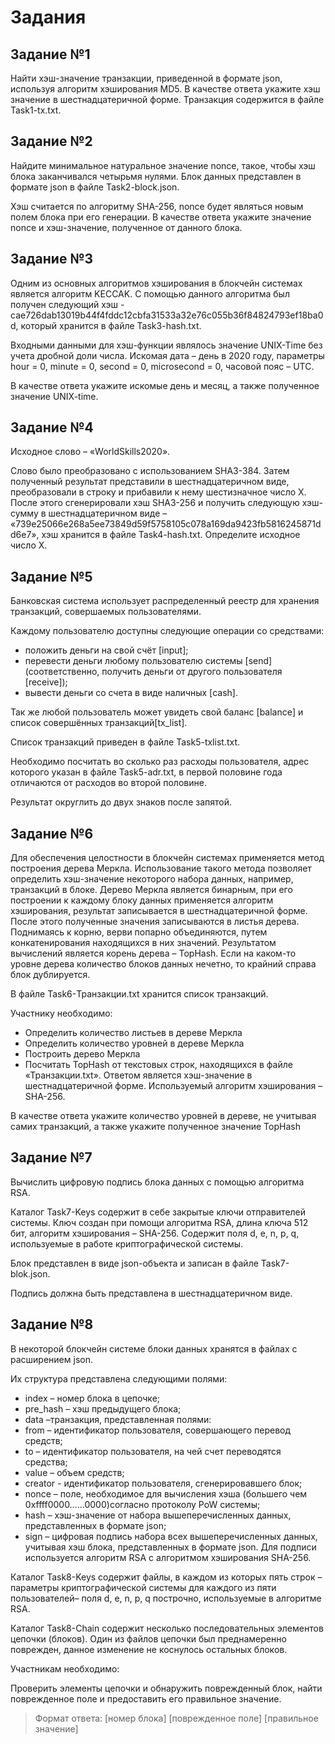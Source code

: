 # Задания

## Задание №1
Найти хэш-значение транзакции, приведенной в формате json, используя алгоритм хэширования MD5. В качестве ответа укажите хэш значение в шестнадцатеричной форме. Транзакция содержится в файле Task1-tx.txt.

## Задание №2
Найдите минимальное натуральное значение nonce, такое, чтобы хэш блока заканчивался четырьмя нулями. Блок данных представлен в формате json в файле Task2-block.json.

Хэш считается по алгоритму SHA-256, nonce будет являться новым полем блока при его генерации. В качестве ответа укажите значение nonce и хэш-значение, полученное от данного блока.

## Задание №3
Одним из основных алгоритмов хэширования в блокчейн системах является алгоритм KECCAK. С помощью данного алгоритма был получен следующий хэш - cae726dab13019b44f4fddc12cbfa31533a32e76c055b36f84824793ef18ba0d, который хранится в файле Task3-hash.txt.

Входными данными для хэш-функции являлось значение UNIX-Time без учета дробной доли числа. Искомая дата – день в 2020 году, параметры hour = 0, minute = 0, second = 0, microsecond = 0, часовой пояс – UTC.

В качестве ответа укажите искомые день и месяц, а также полученное значение UNIX-time.

## Задание №4
Исходное слово – «WorldSkills2020».

Слово было преобразовано с использованием SHA3-384. Затем полученный результат представили в шестнадцатеричном виде, преобразовали в строку и прибавили к нему шестизначное число X. После этого сгенерировали хэш SHA3-256 и получить следующую хэш-сумму в шестнадцатеричном виде – «739e25066e268a5ee73849d59f5758105c078a169da9423fb5816245871dd6e7», хэш хранится в файле Task4-hash.txt. Определите исходное число X.

## Задание №5
Банковская система использует распределенный реестр для хранения транзакций, совершаемых пользователями.

Каждому пользователю доступны следующие операции со средствами:
* положить деньги на свой счёт [input];
* перевести деньги любому пользователю системы [send] (соответственно, получить деньги от другого пользователя [receive]);
* вывести деньги со счета в виде наличных [cash].

Так же любой пользователь может увидеть свой баланс [balance] и список совершённых транзакций[tx_list].

Список транзакций приведен в файле Task5-txlist.txt.

Необходимо посчитать во сколько раз расходы пользователя, адрес которого указан в файле Task5-adr.txt, в первой половине года отличаются от расходов во второй половине.

Результат округлить до двух знаков после запятой.

## Задание №6
Для обеспечения целостности в блокчейн системах применяется метод построения дерева Меркла. Использование такого метода позволяет определить хэш-значение некоторого набора данных, например, транзакций в блоке. Дерево Меркла является бинарным, при его построении к каждому блоку данных применяется алгоритм хэширования, результат записывается в шестнадцатеричной форме. После этого полученные значения записываются в листья дерева. Поднимаясь к корню, верви попарно объединяются, путем конкатенирования находящихся в них значений. Результатом вычислений является корень дерева – TopHash. Если на каком-то уровне дерева количество блоков данных нечетно, то крайний справа блок дублируется.

В файле Task6-Транзакции.txt хранится список транзакций.

Участнику необходимо:
* Определить количество листьев в дереве Меркла
* Определить количество уровней в дереве Меркла
* Построить дерево Меркла
* Посчитать TopHash от текстовых строк, находящихся в файле «Транзакции.txt». Ответом является хэш-значение в шестнадцатеричной форме. Используемый алгоритм хэширования – SHA-256.

В качестве ответа укажите количество уровней в дереве, не учитывая самих транзакций, а также укажите полученное значение TopHash

## Задание №7
Вычислить цифровую подпись блока данных с помощью алгоритма RSA.

Каталог Task7-Keys содержит в себе закрытые ключи отправителей системы. Ключ создан при помощи алгоритма RSA, длина ключа 512 бит, алгоритм хэширования – SHA-256. Содержит поля d, e, n, p, q, используемые в работе криптографической системы.

Блок представлен в виде json-объекта и записан в файле Task7-blok.json.

Подпись должна быть представлена в шестнадцатеричном виде.

## Задание №8
В некоторой блокчейн системе блоки данных хранятся в файлах c расширением json.

Их структура представлена следующими полями:
* index – номер блока в цепочке;
* pre_hash – хэш предыдущего блока;
* data –транзакция, представленная полями:
* from – идентификатор пользователя, совершающего перевод средств;
* to – идентификатор пользователя, на чей счет переводятся средства;
* value – объем средств;
* creator - идентификатор пользователя, сгенерировавшего блок;
* nonce – поле, необходимое для вычисления хэша (большего чем 0xffff0000……0000)согласно протоколу PoW системы;
* hash – хэш-значение от набора вышеперечисленных данных, представленных в формате json;
* sign – цифровая подпись набора всех вышеперечисленных данных, учитывая хэш блока, представленных в формате json. Для подписи используется алгоритм RSA с алгоритмом хэширования SHA-256.

Каталог Task8-Keys содержит файлы, в каждом из которых пять строк – параметры криптографической системы для каждого из пяти пользователей– поля d, e, n, p, q построчно, используемые в алгоритме RSA.

Каталог Task8-Chain содержит несколько последовательных элементов цепочки (блоков). Один из файлов цепочки был преднамеренно поврежден, данное изменение не коснулось остальных блоков.

Участникам необходимо:

Проверить элементы цепочки и обнаружить поврежденный блок, найти поврежденное поле и предоставить его правильное значение.

> Формат ответа:
> [номер блока] [поврежденное поле] [правильное значение]
